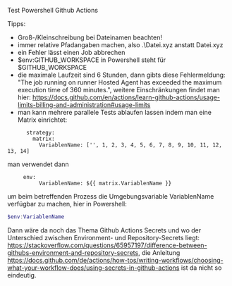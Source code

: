 Test Powershell Github Actions

Tipps:
* Groß-/Kleinschreibung bei Dateinamen beachten!
* immer relative Pfadangaben machen, also .\Datei.xyz anstatt Datei.xyz
* ein Fehler lässt einen Job abbrechen
* $env:GITHUB_WORKSPACE in Powershell steht für $GITHUB_WORKSPACE
* die maximale Laufzeit sind 6 Stunden, dann gibts diese Fehlermeldung: "The job running on runner Hosted Agent has exceeded the maximum execution time of 360 minutes.", weitere Einschränkungen findet man hier: https://docs.github.com/en/actions/learn-github-actions/usage-limits-billing-and-administration#usage-limits
* man kann mehrere parallele Tests ablaufen lassen indem man eine Matrix einrichtet:
```YML
      strategy:
        matrix:
          VariablenName: ['', 1, 2, 3, 4, 5, 6, 7, 8, 9, 10, 11, 12, 13, 14]
```
  man verwendet dann
```YML
     env:
          VariablenName: ${{ matrix.VariablenName }}
```
  um beim betreffenden Prozess die Umgebungsvariable VariablenName verfügbar zu machen, hier in Powershell:
```Powershell
$env:VariablenName
```

Dann wäre da noch das Thema Github Actions Secrets und wo der Unterschied zwischen Environment- und Repository-Secrets liegt: https://stackoverflow.com/questions/65957197/difference-between-githubs-environment-and-repository-secrets, die Anleitung https://docs.github.com/de/actions/how-tos/writing-workflows/choosing-what-your-workflow-does/using-secrets-in-github-actions ist da nicht so eindeutig.
